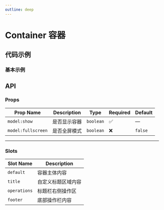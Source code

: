 ```yaml
---
outline: deep
---
```


# Container 容器

## 代码示例

### 基本示例

<style>
.vitepress-demo-plugin__container {
  background-color: rgb(248, 248, 248);
}
</style>

<demo vue="../../demos/container/basic.vue" />

## API

### Props

| Prop Name          | Description  | Type      | Required | Default |
| ------------------ | ------------ | --------- | -------- | ------- |
| `model:show`       | 是否显示容器 | `boolean` | ✅       | —       |
| `model:fullscreen` | 是否全屏模式 | `boolean` | ❌       | `false` |

---

### Slots

| Slot Name    | Description        |
| ------------ | ------------------ |
| `default`    | 容器主体内容       |
| `title`      | 自定义标题区域内容 |
| `operations` | 标题栏右侧操作区   |
| `footer`     | 底部操作栏内容     |
